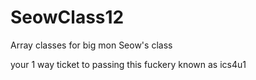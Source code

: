 # SeowClass12
Array classes for big mon Seow's class

your 1 way ticket to passing this fuckery known as ics4u1
